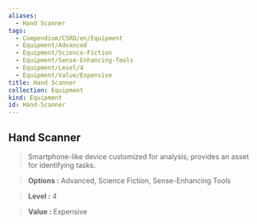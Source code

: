 ```yaml
---
aliases:
  - Hand Scanner
tags:
  - Compendium/CSRD/en/Equipment
  - Equipment/Advanced
  - Equipment/Science-Fiction
  - Equipment/Sense-Enhancing-Tools
  - Equipment/Level/4
  - Equipment/Value/Expensive
title: Hand Scanner
collection: Equipment
kind: Equipment
id: Hand-Scanner
---
```

## Hand Scanner    
    
>Smartphone-like device customized for analysis; provides an asset for identifying tasks.    
> **Options :** Advanced, Science Fiction, Sense-Enhancing Tools    
> **Level :** 4    
> **Value :** Expensive
